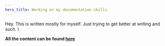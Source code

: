 ```yaml
---
hero_title: Working on my documentation skills.
---
```


Hey. This is written mostly for myself. Just trying to get better at writing and such. \

**All the content can be found [here](https://devpalacio.github.io/blog/blog/)**

